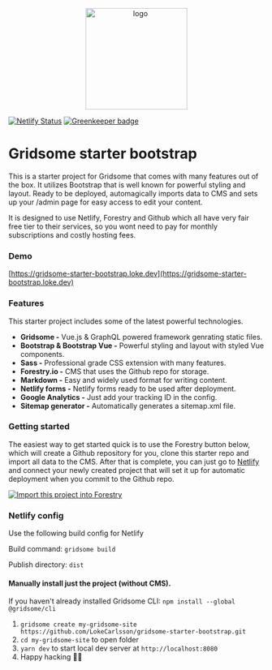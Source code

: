 <p align="center"><a href="https://gridsome-starter-bootstrap.loke.dev"><img alt="logo" width="200" src="https://gridsome-starter-bootstrap.loke.dev/logo.png" /></a></p>

[![Netlify Status](https://api.netlify.com/api/v1/badges/70d2a5fc-0609-467a-885e-bf9518118042/deploy-status)](https://app.netlify.com/sites/gridsome-starter-bootstrap/deploys)
[![Greenkeeper badge](https://badges.greenkeeper.io/LokeCarlsson/gridsome-starter-bootstrap.svg)](https://greenkeeper.io/)

# Gridsome starter bootstrap

This is a starter project for Gridsome that comes with many features out of the box. It utilizes Bootstrap that is well known for powerful styling and layout. Ready to be deployed, automagically imports data to CMS and sets up your /admin page for easy access to edit your content.

It is designed to use Netlify, Forestry and Github which all have very fair free tier to their services, so you wont need to pay for monthly subscriptions and costly hosting fees.

### Demo

[https://gridsome-starter-bootstrap.loke.dev](https://gridsome-starter-bootstrap.loke.dev)

### Features

This starter project includes some of the latest powerful technologies.

*   **Gridsome -** Vue.js & GraphQL powered framework genrating static files.
*   **Bootstrap & Bootstrap Vue -** Powerful styling and layout with styled Vue components.
*   **Sass -** Professional grade CSS extension with many features.
*   **Forestry.io -** CMS that uses the Github repo for storage.
*   **Markdown -** Easy and widely used format for writing content.
*   **Netlify forms -** Netlify forms ready to be used after deployment.
*   **Google Analytics -** Just add your tracking ID in the config.
*   **Sitemap generator -** Automatically generates a sitemap.xml file.

### Getting started

The easiest way to get started quick is to use the Forestry button below, which will create a Github repository for you, clone this starter repo and import all data to the CMS. After that is complete, you can just go to [Netlify](https://www.netlify.com/) and connect your newly created project that will set it up for automatic deployment when you commit to the Github repo.

[![Import this project into Forestry](https://camo.githubusercontent.com/2455e97e4e989374a355fb0bea7ad364f2561c92/68747470733a2f2f6173736574732e666f7265737472792e696f2f696d706f72742d746f2d666f7265737472794b2e737667)](https://app.forestry.io/quick-start?repo=LokeCarlsson/gridsome-starter-bootstrap&provider=github&engine=vuepress) 

### Netlify config

Use the following build config for Netlify

Build command: `gridsome build`

Publish directory: `dist`

#### Manually install just the project (without CMS).

If you haven't already installed Gridsome CLI: `npm install --global @gridsome/cli`

1.  `gridsome create my-gridsome-site https://github.com/LokeCarlsson/gridsome-starter-bootstrap.git`
2.  `cd my-gridsome-site` to open folder
3.  `yarn dev` to start local dev server at `http://localhost:8080`
4.  Happy hacking 🎉🙌
